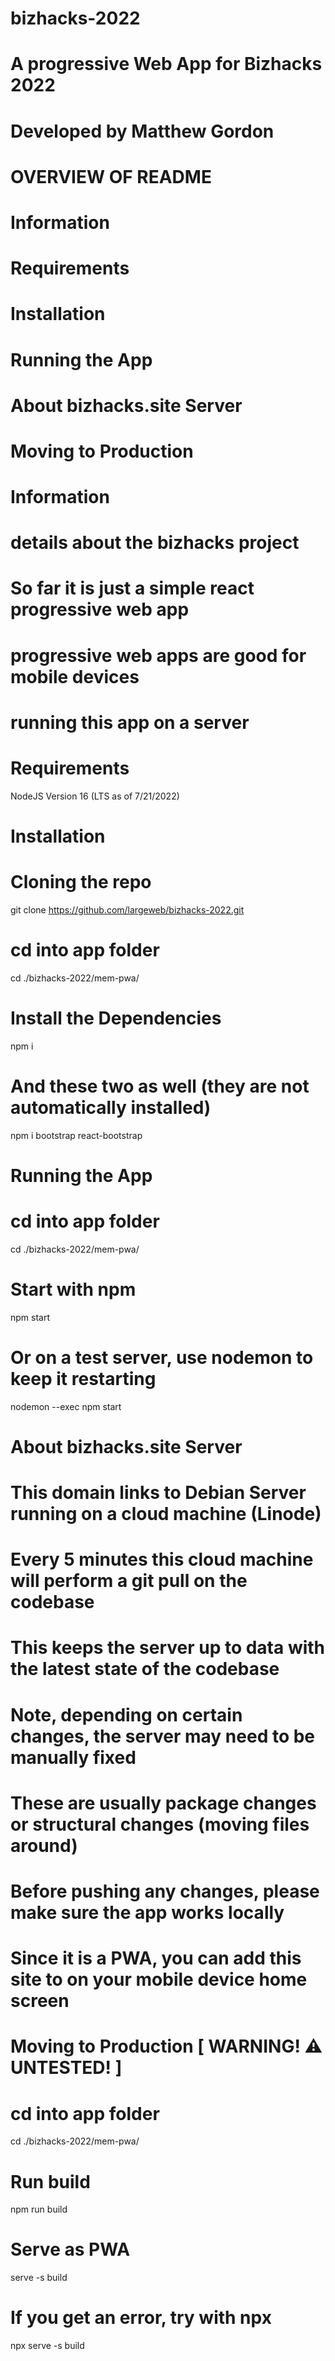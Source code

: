 # bizhacks-2022

# A progressive Web App for Bizhacks 2022
# Developed by Matthew Gordon

# OVERVIEW OF README

# Information
# Requirements
# Installation
# Running the App
# About bizhacks.site Server
# Moving to Production



# Information
# details about the bizhacks project
# So far it is just a simple react progressive web app
# progressive web apps are good for mobile devices
# running this app on a server



# Requirements
NodeJS Version 16 (LTS as of 7/21/2022)



# Installation
# Cloning the repo
git clone https://github.com/largeweb/bizhacks-2022.git
# cd into app folder
cd ./bizhacks-2022/mem-pwa/
# Install the Dependencies
npm i
# And these two as well (they are not automatically installed)
npm i bootstrap react-bootstrap



# Running the App
# cd into app folder
cd ./bizhacks-2022/mem-pwa/
# Start with npm
npm start
# Or on a test server, use nodemon to keep it restarting
nodemon --exec npm start



# About bizhacks.site Server
# This domain links to Debian Server running on a cloud machine (Linode)
# Every 5 minutes this cloud machine will perform a git pull on the codebase
# This keeps the server up to data with the latest state of the codebase
# Note, depending on certain changes, the server may need to be manually fixed
# These are usually package changes or structural changes (moving files around)
# Before pushing any changes, please make sure the app works locally
# Since it is a PWA, you can add this site to on your mobile device home screen



# Moving to Production [ WARNING! ⚠️ UNTESTED! ]
# cd into app folder
cd ./bizhacks-2022/mem-pwa/
# Run build
npm run build
# Serve as PWA
serve -s build
# If you get an error, try with npx
npx serve -s build